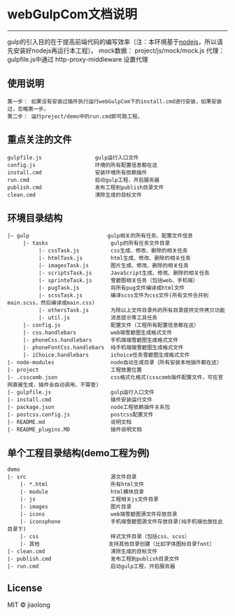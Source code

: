 # webGulpCom文档说明
---
gulp的引入目的在于提高前端代码的编写效率（注：本环境基于[nodejs](https://nodejs.org/en/)，所以请先安装好nodejs再运行本工程）。
mock数据： project/js/mock/mock.js
代理： gulpfile.js中通过 http-proxy-middleware 设置代理
## 使用说明
    第一步： 如果没有安装过插件执行运行webGulpCom下的install.cmd进行安装，如果安装过，忽略第一步。
    第二步： 运行preject/demo中的run.cmd即可跑工程。

## 重点关注的文件
    gulpfile.js                 gulp运行入口文件
    config.js                   环境的所有配置信息都在这
    install.cmd                 安装环境所有依赖插件
    run.cmd                     启动gulp工程，开启服务器
    publish.cmd                 发布工程到publish目录文件
    clean.cmd                   清除生成的目标文件

## 环境目录结构
    |– gulp                         gulp相关的所有任务、配置文件信息
         |- tasks                    gulp的所有任务文件目录
              |- cssTask.js          css生成、修改、删除的相关任务
              |- htmlTask.js         html生成、修改、删除的相关任务
              |- imagesTask.js       图片生成、修改、删除的相关任务
              |- scriptsTask.js      JavaScript生成、修改、删除的相关任务
              |- sprinteTask.js      雪碧图相关任务（包括web、手机端）
              |- pugTask.js          将所有pug文件编译成html文件
              |- scssTask.js         编译scss文件为css文件(所有文件合并到main.scss，然后编译成main.css)
              |- othersTask.js       为除以上文件目录外的所有目录提供文件拷贝功能
              |- util.js             消息提示等工具任务
         |- config.js                配置文件（工程所有配置信息都在这）
         |- css.handlebars           web端雪碧图生成格式文件
         |- phoneCss.handlebars      手机端端雪碧图生成格式文件
         |- phoneFontCss.handlebars  纯手机端端雪碧图生成格式文件
         |- iChoice.handlebars       ichoice任务雪碧图生成格式文件
    |- node-modules                  node自动生成目录（所有安装本地插件都在这）
    |- project                       工程放置位置
    |- .csscomb.json                 css格式化格式(csscomb插件配置文件，可在官网直接生成，插件会自动调用，不需管)
    |- gulpfile.js                   gulp运行入口文件
    |- install.cmd                   插件安装运行文件
    |- package.json                  node工程依赖插件关系包
    |- postcss.config.js             postcss配置文件
    |- README.md                     说明文档
    |- README_plugins.MD             插件说明文档

## 单个工程目录结构(demo工程为例)
    demo
    |- src                           源文件目录
        |- *.html                    所有html文件
        |- module                    html模块目录
        |- js                        工程相关js文件目录
        |- images                    图片目录
        |- icons                     web端雪碧图源文件存放目录
        |- iconsphone                手机端雪碧图源文件存放目录(纯手机端也放在此目录下)
        |- css                       样式文件目录（包括css、scss）
        |- 其他                      支持其他目录创建（比如字体图标目录font）
    |- clean.cmd                     清除生成的目标文件
    |- publish.cmd                   发布工程到publish目录文件
    |- run.cmd                       启动gulp工程，开启服务器
        
          
## License
MIT © jiaolong
